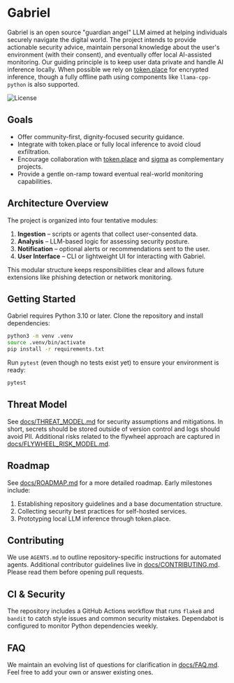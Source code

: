 # Gabriel

Gabriel is an open source "guardian angel" LLM aimed at helping individuals securely navigate the digital world. The project intends to provide actionable security advice, maintain personal knowledge about the user's environment (with their consent), and eventually offer local AI-assisted monitoring. Our guiding principle is to keep user data private and handle AI inference locally. When possible we rely on [token.place](https://github.com/futuroptimist/token.place) for encrypted inference, though a fully offline path using components like `llama-cpp-python` is also supported.

![License](https://img.shields.io/github/license/futuroptimist/gabriel)

## Goals

- Offer community-first, dignity-focused security guidance.
- Integrate with token.place or fully local inference to avoid cloud exfiltration.
- Encourage collaboration with [token.place](https://github.com/futuroptimist/token.place) and [sigma](https://github.com/futuroptimist/sigma) as complementary projects.
- Provide a gentle on-ramp toward eventual real-world monitoring capabilities.

## Architecture Overview

The project is organized into four tentative modules:

1. **Ingestion** – scripts or agents that collect user-consented data.
2. **Analysis** – LLM-based logic for assessing security posture.
3. **Notification** – optional alerts or recommendations sent to the user.
4. **User Interface** – CLI or lightweight UI for interacting with Gabriel.

This modular structure keeps responsibilities clear and allows future extensions like phishing detection or network monitoring.

## Getting Started

Gabriel requires Python 3.10 or later. Clone the repository and install dependencies:

```bash
python3 -m venv .venv
source .venv/bin/activate
pip install -r requirements.txt
```

Run `pytest` (even though no tests exist yet) to ensure your environment is ready:

```bash
pytest
```

## Threat Model

See [docs/THREAT_MODEL.md](docs/THREAT_MODEL.md) for security assumptions and mitigations. In short, secrets should be stored outside of version control and logs should avoid PII. Additional risks related to the flywheel approach are captured in [docs/FLYWHEEL_RISK_MODEL.md](docs/FLYWHEEL_RISK_MODEL.md).

## Roadmap

See [docs/ROADMAP.md](docs/ROADMAP.md) for a more detailed roadmap. Early milestones include:

1. Establishing repository guidelines and a base documentation structure.
2. Collecting security best practices for self-hosted services.
3. Prototyping local LLM inference through token.place.

## Contributing

We use `AGENTS.md` to outline repository-specific instructions for automated agents. Additional contributor guidelines live in [docs/CONTRIBUTING.md](docs/CONTRIBUTING.md). Please read them before opening pull requests.

## CI & Security

The repository includes a GitHub Actions workflow that runs `flake8` and `bandit` to catch style issues and common security mistakes. Dependabot is configured to monitor Python dependencies weekly.

## FAQ

We maintain an evolving list of questions for clarification in [docs/FAQ.md](docs/FAQ.md). Feel free to add your own or answer existing ones.
